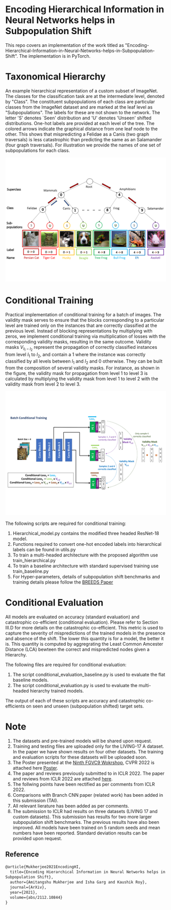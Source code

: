 # Encoding Hierarchical Information in Neural Networks helps in Subpopulation Shift
This repo covers an implementation of the work titled as "Encoding-Hierarchical-Information-in-Neural-Networks-helps-in-Subpopulation-Shift". The implementation is in PyTorch. 


# Taxonomical Hierarchy

An example hierarchical representation of a custom subset of ImageNet. The classes for the classification task are at the intermediate level, denoted by "Class". The constituent subpopulations of each class are particular classes from the ImageNet dataset and are marked at the leaf level as "Subpopulations". The labels for these are not shown to the network. The letter 'S' denotes `Seen' distribution and 'U' denotes 'Unseen' shifted distributions. One-hot labels are provided at each level of the tree. The colored arrows indicate the graphical distance from one leaf node to the other. This shows that mispredicting a Felidae as a Canis (two graph traversals) is less catastrophic than predicting the same as an Salamander (four graph traversals). For illustration we provide the names of one set of subpopulations for each class.


<p align="center">
  <img src="https://github.com/Amitangshu1013/Encoding-Hierarchical-Information-in-Neural-Networks-helps-in-Subpopulation-Shift/blob/main/Block.png" width="800">
</p>


# Conditional Training

Practical implementation of conditional training for a batch of images. The validity mask serves to ensure that the blocks corresponding to a particular level are trained only on the instances that are correctly classified at the previous level.  Instead of blocking representations by multiplying with zeros, we implement conditional training via multiplication of losses with the corresponding validity masks, resulting in the same outcome. Validity masks $V_{l_1-l_2}$ represent the propagation of correctly classified instances from level $l_1$ to $l_2$, and contain a 1 where the instance was correctly classified by all levels between $l_1$ and $l_2$ and 0 otherwise. They can be built from the composition of several validity masks. For instance, as shown in the figure, the validity mask for propagation from level 1 to level 3 is calculated by multiplying the validity mask from level 1 to level 2 with the validity mask from level 2 to level 3.

<p align="center">
  <img src="https://github.com/Amitangshu1013/Encoding-Hierarchical-Information-in-Neural-Networks-helps-in-Subpopulation-Shift/blob/main/valmask-1.png" width="800">
</p>

The following scripts are required for conditional training:
1. Hierarchical_model.py contains the modified three headed ResNet-18 model.
2. Functions required to convert one-hot encoded labels into hierarchical labels can be found in utils.py
3. To train a multi-headed architecture with the proposed algorithm use train_hierarchical.py
4. To train a baseline architecture with standard supervised training use train_baseline.py
5. For Hyper-parameters, details of subpopulation shift benchmarks and training details please follow the [BREEDS Paper](https://openreview.net/pdf?id=mQPBmvyAuk)


# Conditional Evaluation

All models are evaluated on accuracy (standard evaluation) and catastrophic co-efficient (conditional evaluation). Please refer to Section III.D for more details on the catastrophic co-efficient. This metric is used to capture the severity of mispredictions of the trained models in the presence and absence of the shift. The lower this quantity is for a model, the better it is. This quantity is computed by aggregrating the Least Common Amcester Distance (LCA) bewteen the correct and mispredicted nodes given a Hierarchy. 

The following files are required for conditional evaluation:
1. The script conditional_evaluation_baseline.py is used to evaluate the flat baseline models. 
2. The script conditional_evaluation.py is used to evaluate the multi-headed hierarchy trained models.

The output of each of these scripts are accuracy and catastrophic co-efficients on seen and unseen (subpopulation shifted) target sets.

# Note

1. The datasets and pre-trained models will be shared upon request. 
2. Training and testing files are uploaded only for the LIVING-17 A dataset. In the paper we have shown results on four other datasets. The training and evaluation scripts for these datasets will be uploaded soon.
3. The Poster presented at the [Ninth FGVC9 Wokrshop](https://sites.google.com/view/fgvc9), CVPR 2022 is attached here [Poster](https://github.com/Amitangshu1013/Encoding-Hierarchical-Information-in-Neural-Networks-helps-in-Subpopulation-Shift/blob/main/CVRP_2022_FGVC9.pdf).
4. The paper and reviews previously submitted to in ICLR 2022. The paper and reviews from ICLR 2022 are attached [here](https://openreview.net/pdf?id=hJk11f5yfy). 
5. The follwing points have been rectified as per comments from ICLR 2022.
6. Comparisons with Branch CNN paper (related work) has been added in this submission (TAI). 
7. All relevant lierature has been added as per comments. 
8. The submission to ICLR had results on three datasets (LIVING 17 and custom datasets). This submission has results for two more larger subpopulation shift benchmarks. The previous results have also been improved. All models have been trained on 5 random seeds and mean numbers have been reported. Standard deviation results can be provided upon request. 

## Reference
```
@article{Mukherjee2021EncodingHI,
  title={Encoding Hierarchical Information in Neural Networks helps in Subpopulation Shift},
  author={Amitangshu Mukherjee and Isha Garg and Kaushik Roy},
  journal={ArXiv},
  year={2021},
  volume={abs/2112.10844}
}
```
